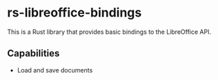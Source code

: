 # rs-libreoffice-bindings

This is a Rust library that provides basic bindings to the LibreOffice API.

## Capabilities

- Load and save documents
